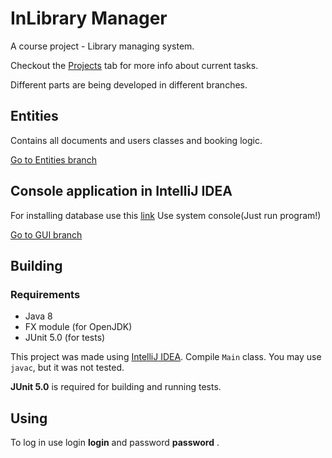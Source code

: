 # InLibrary Manager

A course project - Library managing system.

Checkout the [Projects](https://github.com/lenargum/libraryProject/projects) tab for more info about current tasks.

Different parts are being developed in different branches.

## Entities
Contains all documents and users classes and booking logic.

[Go to Entities branch](https://github.com/lenargum/libraryProject/tree/User-Documents-Connection)

## Console application in IntelliJ IDEA
For installing database use this [link](http://telegra.ph/Kak-sdelat-tak-chtoby-vsyo-zarabotalo-03-01)
Use system console(Just run program!)

[Go to GUI branch](https://github.com/lenargum/libraryProject/tree/Graphical-User-Interface)

## Building
### Requirements
- Java 8
- FX module (for OpenJDK)
- JUnit 5.0 (for tests)


This project was made using [IntelliJ IDEA](http://www.jetbrains.com/idea/). Compile `Main` class. You may use `javac`, but it was not tested.


**JUnit 5.0** is required for building and running tests.

## Using
To log in use login **login** and password **password** .
